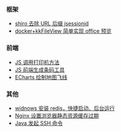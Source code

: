 ### <span id="t0">框架</span>

- <a href="https://www.yuque.com/shiva/bvds0d/uk9d90" target="_blank">shiro 去除 URL 后缀 jsessionid</a>
- <a href="https://www.yuque.com/shiva/bvds0d/ugsxnsftg97ent58" target="_blank">docker+kkFileView 简单实现 office 预览</a>

### <span id="t0">前端</span>

- <a href="https://www.yuque.com/shiva/bvds0d/gz9ugq" target="_blank">JS 调用打印机方法</a>
- <a href="https://www.yuque.com/shiva/bvds0d/szsdl5" target="_blank">JS 前端生成条码工具</a>
- <a href="https://www.yuque.com/shiva/bvds0d/mnpxt2" target="_blank">ECharts 绘制地图飞线</a>

### <span id="t0">其他</span>

- <a href="https://www.yuque.com/shiva/bvds0d/iu1sdd" target="_blank">widnows 安装 redis，快捷启动、后台运行</a>
- <a href="https://www.yuque.com/shiva/bvds0d/lqiu7i" target="_blank">Nginx 设置浏览器静态资源缓存过期</a>
- <a href="https://www.yuque.com/shiva/bvds0d/vr922us8erqac5zt" target="_blank">Java 发起 SSH 命令</a>
